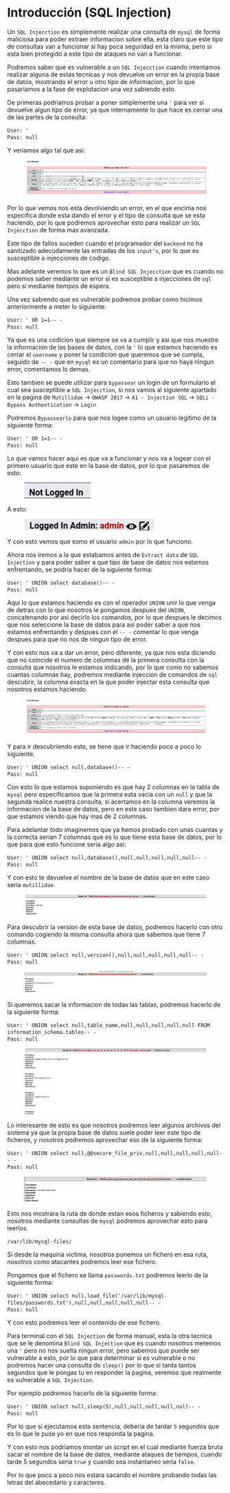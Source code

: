 # Introducción (SQL Injection)

Un `SQL Injecction` es simplemente realizar una consulta de `mysql` de forma maliciosa para poder extraer informacion sobre ella, esta claro que este tipo de consultas van a funcionar si hay poca seguridad en la misma, pero si esta bien protegido a este tipo de ataques no van a funcionar.

Podremos saber que es vulnerable a un `SQL Injecction` cuando intentamos realizar alguna de estas tecnicas y nos devuelve un error en la propia base de datos, mostrando el error u otro tipo de informacion, por lo que pasariamos a la fase de explotacion una vez sabiendo esto.

De primeras podriamos probar a poner simplemente una `'` para ver si devuelve algun tipo de error, ya que internamente lo que hace es cerrar una de las partes de la consulta:

```
User: '
Pass: null
```

Y veriamos algo tal que asi:

<figure><img src="../../.gitbook/assets/image (67).png" alt=""><figcaption></figcaption></figure>

Por lo que vemos nos esta devolviendo un error, en el que encima nos especifica donde esta dando el error y el tipo de consulta que se esta haciendo, por lo que podremos aprovechar esto para realizar un `SQL Injecction` de forma mas avanzada.

Este tipo de fallos suceden cuando el programador del `backend` no ha sanitizado adecudamente las entradas de los `input's`, por lo que es susceptible a injecciones de codigo.

Mas adelante veremos lo que es un `Blind SQL Injecction` que es cuando no podemos saber mediante un error si es susceptible a injecciones de `sql` pero si mediante tiempos de espera.

Una vez sabiendo que es vulnerable podremos probar como hicimos anteriormente a meter lo siguiente:

```
User: ' OR 1=1-- -
Pass: null
```

Ya que es una codicion que siempre se va a cumplir y asi que nos muestre la informacion de las bases de datos, con la `'` lo que estamos haciendo es cerrar el `username` y poner la condicion que queremos que se cumpla, seguido de `-- -` que en `mysql` es un comentario para que no haya ningun error, comentamos lo demas.

Esto tambien se puede utilizar para `bypassear` un login de un formulario el cual sea susceptible a `SQL Injecction`, si nos vamos al siguiente apartado en la pagina de `Mutillidae` -> `OWASP 2017` -> `A1 - Injection SQL` -> `SQLi - Bypass Authentication` -> `Login`

Podremos `Bypassearlo` para que nos logee como un usuario legitimo de la siguiente forma:

```
User: ' OR 1=1-- -
Pass: null
```

Lo que vamos hacer aqui es que va a funcionar y nos va a logear con el primero usuario que este en la base de datos, por lo que pasaremos de esto:

<figure><img src="../../.gitbook/assets/image (68).png" alt=""><figcaption></figcaption></figure>

A esto:

<figure><img src="../../.gitbook/assets/image (69).png" alt=""><figcaption></figcaption></figure>

Y con esto vemos que somo el usuario `admin` por lo que funciono.

Ahora nos iremos a la que estabamos antes de `Extract data` de `SQL Injection` y para poder saber a que tipo de base de datos nos estamos enfrentando, se podria hacer de la siguiente forma:

```
User: ' UNION select database()-- -
Pass: null
```

Aqui lo que estamos haciendo es con el operador `UNION` unir lo que venga de detras con lo que nosotros le pongamos despues del `UNION`, concatenando por asi decirlo los comandos, por lo que despues le decimos que nos seleccione la base de datos para asi poder saber a que nos estamos enfrentando y despues con el `-- -` comentar lo que venga despues para que no nos de ningun tipo de error.

Y con esto nos va a dar un error, pero diferente, ya que nos esta diciendo que no coincide el numero de columnas de la primera consulta con la consulta que nosotros le estamos indicando, por lo que como no sabemos cuantas columnas hay, podremos mediante injeccion de comandos de `sql` descubrir, la columna exacta en la que poder injectar esta consulta que nosotros estamos haciendo.

<figure><img src="../../.gitbook/assets/image (71).png" alt=""><figcaption></figcaption></figure>

Y para ir descubriendo esto, se tiene que ir haciendo poco a poco lo siguiente.

```
User: ' UNION select null,database()-- -
Pass: null
```

Con esto lo que estamos suponiendo es que hay 2 columnas en la tabla de `mysql` pero especificamos que la primera esta vacia con un `null` y que la segunda realice nuestra consulta, si acertamos en la columna veremos la informacion de la base de datos, pero en este caso tambien dara error, por que estamos viendo que hay mas de 2 columnas.

Para adelantar todo imaginemos que ya hemos probado con unas cuantas y la correcta serian 7 columnas que es lo que tiene esta base de datos, por lo que para que esto funcione seria algo asi:

```
User: ' UNION select null,database(),null,null,null,null,null-- -
Pass: null
```

Y con esto te devuelve el nombre de la base de datos que en este caso seria `mutillidae`.

<figure><img src="../../.gitbook/assets/image (72).png" alt=""><figcaption></figcaption></figure>

Para descubrir la version de esta base de datos, podremos hacerlo con otro comando cogiendo la misma consulta ahora que sabemos que tiene 7 columnas.

```
User: ' UNION select null,version(),null,null,null,null,null-- -
Pass: null
```

<figure><img src="../../.gitbook/assets/image (73).png" alt=""><figcaption></figcaption></figure>

Si queremos sacar la informacion de todas las tablas, podremos hacerlo de la siguiente forma:

```
User: ' UNION select null,table_name,null,null,null,null,null FROM information_schema.tables-- -
Pass: null
```

<figure><img src="../../.gitbook/assets/image (74).png" alt=""><figcaption></figcaption></figure>

Lo interesante de esto es que nosotros podremos leer algunos archivos del sistema ya que la propia base de datos suele poder leer este tipo de ficheros, y nosotros podremos aprovechar eso de la siguiente forma:

```
User: ' UNION select null,@@secure_file_priv,null,null,null,null,null-- -
Pass: null
```

<figure><img src="../../.gitbook/assets/image (75).png" alt=""><figcaption></figcaption></figure>

Esto nos mostrara la ruta de donde estan esos ficheros y sabiendo esto, nosotros mediante consultas de `mysql` podremos aprovechar esto para leerlos.

```
/var/lib/mysql-files/
```

Si desde la maquina victima, nosotros ponemos un fichero en esa ruta, nosotros como atacantes podremos leer ese fichero.

Pongamos que el fichero se llama `passwords.txt` podremos leerlo de la siguiente forma:

```
User: ' UNION select null,load_file('/var/lib/mysql-files/passwords.txt'),null,null,null,null,null-- -
Pass: null
```

Y con esto podremos leer el contenido de ese fichero.

Para terminal con el `SQL Injection` de forma manual, esta la otra tecnica que se le denomina `Blind SQL Injection` que es cuando nosotros metemos una `'` pero no nos suelta ningun error, pero sabemos que puede ser vulnerable a esto, por lo que para determinar si es vulnerable o no podremos hacer una consulta de `sleep()` por lo que si tarda tantos segundos que le pongas tu en responder la pagina, veremos que realmente es vulnerable a `SQL Injection`.

Por ejemplo podremos hacerlo de la siguiente forma:

```
User: ' UNION select null,sleep(5),null,null,null,null,null-- -
Pass: null
```

Por lo que si ejecutamos esta sentencia, deberia de tardar `5` segundos que es lo que le puse yo en que nos responda la pagina.

Y con esto nos podriamos montar un script en el cual mediante fuerza bruta sacar el nombre de la base de datos, mediante ataques de tiempos, cuando tarde 5 segundos seria `true` y cuando sea instantaneo seria `false`.

Por lo que poco a poco nos estara sacando el nombre probando todas las letras del abecedario y caracteres.

